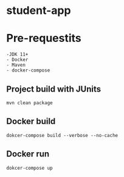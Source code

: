 # student-app

# Pre-requestits
    -JDK 11+
    - Docker
    - Maven
    - docker-compose

## Project build with JUnits
``` 
mvn clean package

```

## Docker build
``` 
dokcer-compose build --verbose --no-cache

```

## Docker run
``` 
dokcer-compose up

```
